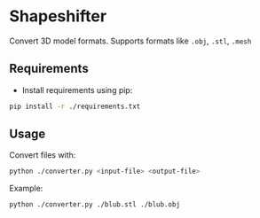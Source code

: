 # Shapeshifter

Convert 3D model formats. Supports formats like `.obj`, `.stl`, `.mesh`

## Requirements

- Install requirements using pip:
```bash
pip install -r ./requirements.txt
```

## Usage

Convert files with:

```bash
python ./converter.py <input-file> <output-file>
```

Example:

```bash
python ./converter.py ./blub.stl ./blub.obj
```
